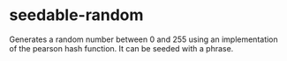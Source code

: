 # seedable-random

Generates a random number between 0 and 255 using an implementation of the pearson hash function. It can be seeded with a phrase.
